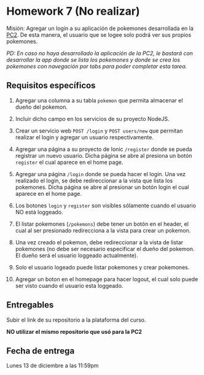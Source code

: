 # Homework 7 (No realizar)

Misión: Agregar un login a su aplicación de pokemones desarrollada en la [PC2](../Homework4/README.md). De esta manera, el usuario que se logee solo podrá ver sus propios pokemones.

*PD: En caso no haya desarrollado la aplicación de la PC2, le bastará con desarrollar la app donde se lista los pokemones y donde se crea los pokemones con navegación por tabs para poder completar esta tarea.*

## Requisitos específicos

1. Agregar una columna a su tabla `pokemon` que permita almacenar el dueño del pokemon.

2. Incluir dicho campo en los servicios de su proyecto NodeJS.

3. Crear un servicio web `POST /login` y `POST users/new` que permitan realizar el login y agregar un usuario respectivamente.

4. Agregar una página a su proyecto de Ionic `/register` donde se pueda registrar un nuevo usuario. Dicha página se abre al presiona un botón `register` el cual aparece en el home page.

5. Agregar una página `/login` donde se pueda hacer el login. Una vez realizado el login, se debe redireccionar a la vista que lista los pokemones. Dicha página se abre al presionar un botón login el cual aparece en el home page.

6. Los botones `login` y `register` son visibles sólamente cuando el usuario NO está loggeado.

7. El listar pokemones (`/pokemons`) debe tener un botón en el header, el cual al ser presionado redirecciona a la vista para crear un pokemon.

8. Una vez creado el pokemon, debe redireccionar a la vista de listar pokemones (no debe ser necesario especificar el dueño del pokemon. El dueño será el usuario loggeado actualmente).

9. Solo el usuario logeado puede listar pokemones y crear pokemones.

10. Agregar un boton en el homepage para hacer logout, el cual solo puede ser visto cuando el usuario esta loggeado.

## Entregables

Subir el link de su repositorio a la plataforma del curso.

**NO utilizar el mismo repositorio que usó para la PC2**

## Fecha de entrega

Lunes 13 de diciembre a las 11:59pm



